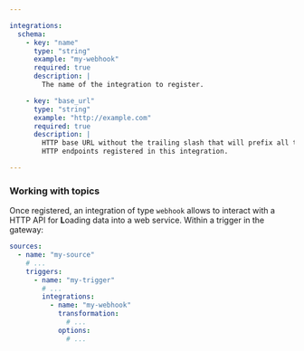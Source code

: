 ```yaml
---

integrations:
  schema:
    - key: "name"
      type: "string"
      example: "my-webhook"
      required: true
      description: |
        The name of the integration to register.

    - key: "base_url"
      type: "string"
      example: "http://example.com"
      required: true
      description: |
        HTTP base URL without the trailing slash that will prefix all the
        HTTP endpoints registered in this integration.

---
```


### Working with topics

Once registered, an integration of type `webhook` allows to interact with a HTTP
API for **L**oading data into a web service. Within a trigger in the gateway:
```yml
sources:
  - name: "my-source"
    # ...
    triggers:
      - name: "my-trigger"
        # ...
        integrations:
          - name: "my-webhook"
            transformation:
              # ...
            options:
              # ...
```
